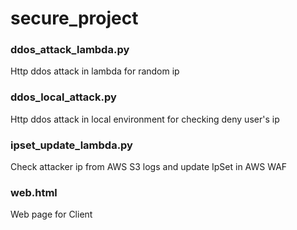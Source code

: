 # secure_project
### ddos_attack_lambda.py
Http ddos attack in lambda for random ip
### ddos_local_attack.py
Http ddos attack in local environment for checking deny user's ip
### ipset_update_lambda.py
Check attacker ip from AWS S3 logs and update IpSet in AWS WAF 
### web.html
Web page for Client